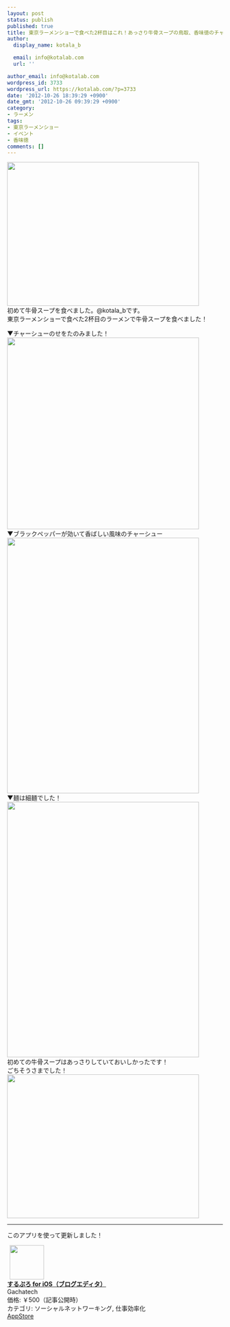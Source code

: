 ```yaml
---
layout: post
status: publish
published: true
title: 東京ラーメンショーで食べた2杯目はこれ！あっさり牛骨スープの鳥取、香味徳のチャーシューのせを食べた！
author:
  display_name: kotala_b

  email: info@kotalab.com
  url: ''

author_email: info@kotalab.com
wordpress_id: 3733
wordpress_url: https://kotalab.com/?p=3733
date: '2012-10-26 18:39:29 +0900'
date_gmt: '2012-10-26 09:39:29 +0900'
category:
- ラーメン
tags:
- 東京ラーメンショー
- イベント
- 香味徳
comments: []
---
```

<p><img alt="" src="https://kotalab.com/wp-content/uploads/slooProImg_20121026183926.jpg" width="448" height="336" /><br />
初めて牛骨スープを食べました。@kotala_bです。<br />
東京ラーメンショーで食べた2杯目のラーメンで牛骨スープを食べました！<br />
</p>
<!--more-->
<p>▼チャーシューのせをたのみました！<br />
<img alt="" src="https://kotalab.com/wp-content/uploads/slooProImg_20121026183925.jpg" width="448" height="448" /><br />
▼ブラックペッパーが効いて香ばしい風味のチャーシュー<br />
<img alt="" src="https://kotalab.com/wp-content/uploads/slooProImg_20121026183923.jpg" width="448" height="597" /><br />
▼麺は細麺でした！<br />
<img alt="" src="https://kotalab.com/wp-content/uploads/slooProImg_20121026183921.jpg" width="448" height="597" /><br />
初めての牛骨スープはあっさりしていておいしかったです！<br />
ごちそうさまでした！<br />
<img alt="" src="https://kotalab.com/wp-content/uploads/slooProImg_20121026183919.jpg" width="448" height="336" /></p>
<hr>
<p>このアプリを使って更新しました！</p>
<div class="applink">
<div class="applinkimg"><a href="https://itunes.apple.com/jp/app/surupuro-for-ios-buroguedita/id436676299?mt=8&uo=4&at=10l4yU" rel="nofollow" target="_blank"><img hspace="6" src="http://a719.phobos.apple.com/us/r30/Purple/v4/65/cb/b3/65cbb3f2-2ee6-e256-dfc6-a3d0a71164a5/mzl.rsnfterj.jpg" width="80" /></a></div>
<div class="applinktext">
<div class="applinktitle"><strong><a href="https://itunes.apple.com/jp/app/surupuro-for-ios-buroguedita/id436676299?mt=8&uo=4&at=10l4yU" rel="nofollow" target="_blank">するぷろ for iOS（ブログエディタ）</a></strong></div>
<div class="applinkinfo">Gachatech</div>
<div class="applinkinfo">価格: ￥500（記事公開時）</div>
<div class="applinkinfo">カテゴリ: ソーシャルネットワーキング, 仕事効率化</div>
</div>
<div class="clear"></div>
<div class="appstorelink"><a href="https://itunes.apple.com/jp/app/surupuro-for-ios-buroguedita/id436676299?mt=8&uo=4&at=10l4yU" rel="nofollow" target="_blank">AppStore</a></div>
</div>
